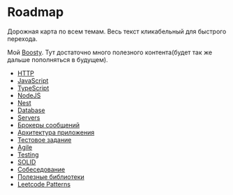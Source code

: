 # Roadmap

Дорожная карта по всем темам. Весь текст кликабельный для быстрого перехода.

Мой [Boosty](https://boosty.to/luvlqq). Тут достаточно много полезного контента(будет так же дальше пополняться в
будущем).

- [HTTP](HTTP.md)
- [JavaScript](JS.md)
- [TypeScript](TypeScript.md)
- [NodeJS](NodeJS.md)
- [Nest](Nest.md)
- [Database](Database.md)
- [Servers](Servers.md)
- [Брокеры сообщений](Брокеры-сообщений.md)
- [Архитектура приложения](Архитектура-приложения.md)
- [Тестовое задание](Тестовые-задания.md)
- [Agile](Agile.md)
- [Testing](Testing.md)
- [SOLID](SOLID.md)
- [Собеседование](Собеседование.md)
- [Полезные библиотеки](Полезные-библиотеки.md)
- [Leetcode Patterns](https://seanprashad.com/leetcode-patterns/)